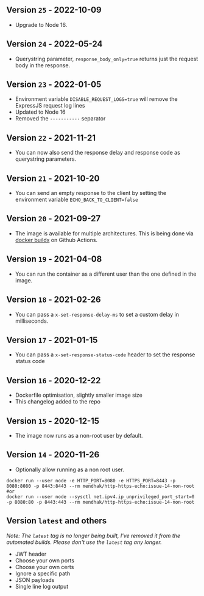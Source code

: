 ## Version `25` - 2022-10-09

* Upgrade to Node 16. 

## Version `24` - 2022-05-24

* Querystring parameter, `response_body_only=true` returns just the request body in the response.

## Version `23` - 2022-01-05

* Environment variable `DISABLE_REQUEST_LOGS=true` will remove the ExpressJS request log lines 
* Updated to Node 16
* Removed the `-----------` separator

## Version `22` - 2021-11-21

* You can now also send the response delay and response code as querystring parameters. 

## Version `21` - 2021-10-20

* You can send an empty response to the client by setting the environment variable `ECHO_BACK_TO_CLIENT=false` 

## Version `20` - 2021-09-27

* The image is available for multiple architectures.  This is being done via [docker buildx](https://github.com/mendhak/docker-http-https-echo/blob/9f511eae7c928d7f9543842598f9565c19828300/.github/workflows/publish.yml#L32) on Github Actions.

## Version `19` - 2021-04-08

* You can run the container as a different user than the one defined in the image. 

## Version `18` - 2021-02-26

* You can pass a `x-set-response-delay-ms` to set a custom delay in milliseconds.

## Version `17` - 2021-01-15

* You can pass a `x-set-response-status-code` header to set the response status code

## Version `16` - 2020-12-22

* Dockerfile optimisation, slightly smaller image size
* This changelog added to the repo

## Version `15` - 2020-12-15

* The image now runs as a non-root user by default. 

## Version `14` - 2020-11-26

* Optionally allow running as a non root user. 

```
docker run --user node -e HTTP_PORT=8080 -e HTTPS_PORT=8443 -p 8080:8080 -p 8443:8443 --rm mendhak/http-https-echo:issue-14-non-root
#or
docker run --user node --sysctl net.ipv4.ip_unprivileged_port_start=0 -p 8080:80 -p 8443:443 --rm mendhak/http-https-echo:issue-14-non-root
```

## Version `latest` and others

_Note: The `latest` tag is no longer being built, I've removed it from the automated builds. Please don't use the `latest` tag any longer._

* JWT header
* Choose your own ports
* Choose your own certs
* Ignore a specific path
* JSON payloads
* Single line log output

